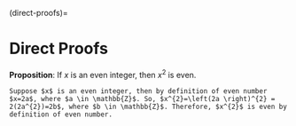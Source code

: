 (direct-proofs)=
# Direct Proofs

**Proposition**: If $x$ is an even integer, then $x^{2}$ is even.

````{prf:proof}
Suppose $x$ is an even integer, then by definition of even number $x=2a$, where $a \in \mathbb{Z}$. So, $x^{2}=\left(2a \right)^{2} = 2(2a^{2})=2b$, where $b \in \mathbb{Z}$. Therefore, $x^{2}$ is even by definition of even number.
````
